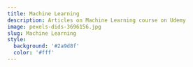 ```yaml
---
title: Machine Learning
description: Articles on Machine Learning course on Udemy
image: pexels-dids-3696156.jpg
slug: Machine Learning
style:
  background: '#2a9d8f'
  color: '#fff'
---
```

